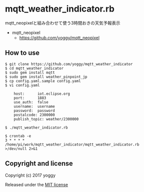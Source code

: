 mqtt_weather_indicator.rb
====
mqtt_neopixelと組み合わせて使う3時間おきの天気予報表示

- mqtt_neopixel
  - https://github.com/yoggy/mqtt_neopixel

How to use
----

    $ git clone https://github.com/yoggy/mqtt_weather_indicator
    $ cd mqtt_weather_indicator
    $ sudo gem install mqtt
    $ sudo gem install weather_pinpoint_jp
    $ cp config.yaml.sample config.yaml
    $ vi config.yaml

        host:      iot.eclipse.org
        port:      1883
        use_auth:  false
        username:  username
        password:  password
        postalcode: 2300000
        publish_topic: weather/2300000

    $ ./mqtt_weather_indicator.rb

    $ crontab -e 
    3 * * * * /home/pi/work/mqtt_weather_indicator/mqtt_weather_indicator.rb >/dev/null 2>&1

Copyright and license
----
Copyright (c) 2017 yoggy

Released under the [MIT license](LICENSE.txt)
